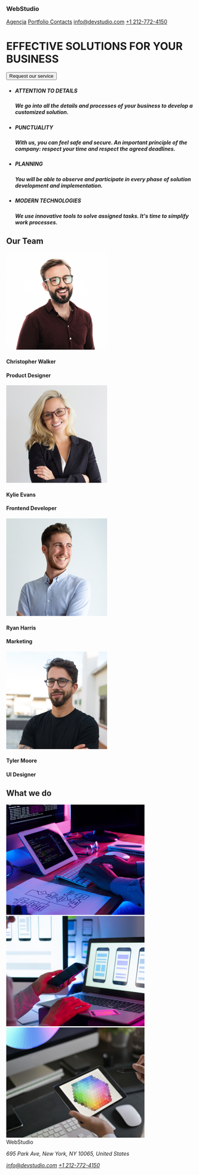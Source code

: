 <!DOCTYPE html>
<html lang="en">
  <head>
    <meta charset="UTF-8" />
    <meta http-equiv="X-UA-Compatible" content="IE=edge" />
    <meta name="viewport" content="width=device-width, initial-scale=1.0" />
    <link rel="preconnect" href="https://fonts.googleapis.com">
<link rel="preconnect" href="https://fonts.gstatic.com" crossorigin>
<link href="https: //fonts.googleapis.com/css2?family= Roboto & display rodzina= Raleway:wght@700 &rodzina= Roboto:waga@400;500;700;900 & swap" rel="stylesheet">
    <link rel="stylesheet" href="css/style.css" >
  </head>
  <body>
      <header>
        <div class="top_line">
          <div class="menu"></div>
        </div>
      </header>
      <nav>
        <h3><span class="blue">Web</span><span class="black">Studio</span></h3>
      </nav>
    <main>
      <div class="group_1">
        <a href="index.html" class="studio">Agencja</a>
        <a href="portfolio.html" class="color-black"> Portfolio </a>
        <a href="" class="color-black">Contacts</a>
        <a href="mailto:info@devstudio.com" class="mail-page1">info@devstudio.com</a>
        <a href="tel:+1 212-772-4150" class="tel">+1 212-772-4150</a>
        <div class="title">
          <div class="button">
            <h1>EFFECTIVE SOLUTIONS FOR YOUR BUSINESS</h1>
            <input class="button1" type="submit" value="Request our service" />
          </div>
        </div>
        <ul>
          <li>
            <h5 class="line-high">ATTENTION TO DETAILS</h5>
            <h5 class="line-low">
              We go into all the details and processes of your business to
              develop a customized solution.
            </h5>
          </li>
          <li>
            <h5 class="line-high">PUNCTUALITY</h5>
            <h5 class="line-low">
              With us, you can feel safe and secure. An important principle of
              the company: respect your time and respect the agreed deadlines.
            </h5>
          </li>
          <li>
            <h5 class="line-high">PLANNING</h5>
            <h5 class="line-low">
              You will be able to observe and participate in every phase of
              solution development and implementation.
            </h5>
          </li>
          <li>
            <h5 class="line-high">MODERN TECHNOLOGIES</h5>
            <h5 class="line-low">
              We use innovative tools to solve assigned tasks. It's time to
              simplify work processes.
            </h5>
          </li>
        </ul>
      </div>
      <div class="signposts"></div>
      <div class="our_team">
        <h2>Our Team</h2>
        <div class="team">
          <div class="card1">
            <img
              src="images/christopher.jpg"
              alt="Christopher"
              width="270px"
              height="260px"
            />
            <h4 class="name-black">Christopher Walker</h4>
            <h4>Product Designer</h4>
          </div>
          <div class="card2">
            <img
              src="images/kylie.jpg"
              alt="Kylie"
              width="270px"
              height="260px"
            />
            <h4 class="name-black">Kylie Evans</h4>
            <h4>Frontend Developer</h4>
          </div>
          <div class="card3">
            <img
              src="images/ryan.jpg"
              alt="Ryan"
              width="270px"
              height="260px"
            />
            <h4 class="name-black">Ryan Harris</h4>
            <h4>Marketing</h4>
          </div>
          <div class="card4">
            <img
              src="images/tyler.jpg"
              alt="Tyler"
              width="270px"
              height="260px"
            />
            <h4 class="name-black">Tyler Moore</h4>
            <h4>UI Designer</h4>
          </div>
        </div>
      </div>
      <div class="what_we_do">
        <h2>What we do</h2>
        <div class="box1">
          <img
            src="images/programer.png"
            alt="programer"
            width="370px"
            height="294px"
          />
        </div>
        <div class="box2">
          <img
            src="images/conect.png"
            alt="conect" 
            width="370px"
            height="294px"
          />
        </div>
        <div class="box3">
          <img
            src="images/graphic.png"
            alt="graphic"
            width="370px"
            height="294px"
          />
        </div>
      </div>
    <main>
      <div class="basement">
        <footer>
          <span class="blue">Web</span><span class="white">Studio</span>
          <address>
            <p>695 Park Ave, New York, NY 10065, United States</p>
            <a href="mailto:info@devstudio.com" class="mail-page1">info@devstudio.com</a>
            <a href="tel:+1 212-772-4150" class="tel">+1 212-772-4150</a>
          </address>
        </footer>
      </div>
  </body>
</html>
